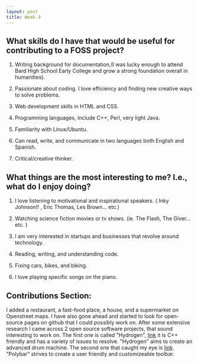 ```yaml
---
layout: post
title: Week 3
---
```


## What skills do I have that would be useful for contributing to a FOSS project?
  
  
1. Writing background for documentation,(I was lucky enough to attend Bard High School Early College and grow a strong
foundation overall in humanities).

2. Passionate about coding. I love efficiency and finding new creative ways to solve problems.

3. Web development skills in HTML and CSS. 

4. Programming languages, include C++, Perl, very light Java. 

5. Familiarity with Linux/Ubuntu. 

6. Can read, write, and communicate in two languages both English and Spanish. 

7. Critical/creative thinker.



## What things are the most interesting to me? I.e., what do I enjoy doing?


1. I love listening to motivational and inspirational speakers. ( Inky Johnson!! , Eric Thomas, Les Brown... etc.)

2. Watching science fiction movies or tv shows. (ie. The Flash, The Giver... etc. ) 

3. I am very interested in startups and businesses that revolve around technology.

4. Reading, writing, and understanding code. 

5. Fixing cars, bikes, and biking. 

6. I love playing specific songs on the piano.


## Contributions Section:

  I added a restaurant, a fast-food place, a house, and a supermarket on Openstreet maps. I have also gone ahead and started to look for open-source pages on github that I could possibly work on. After some extensive research I came across 2 open source software projects, that sound interesting to work on. The first one is called "Hydrogen", [link](https://github.com/hydrogen-music/hydrogen) it is C++ friendly and has a variety of issues to resolve. "Hydrogen" aims to create an advanced drum machine. The second one that caught my eye is [link](https://github.com/polybar/polybar). "Polybar" strives to create a user friendly and customizeable toolbar.
 

